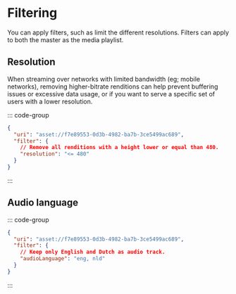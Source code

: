 # Filtering

You can apply filters, such as limit the different resolutions. Filters can apply to both the master as the media playlist.

## Resolution

When streaming over networks with limited bandwidth (eg; mobile networks), removing higher-bitrate renditions can help prevent buffering issues or excessive data usage, or if you want to serve a specific set of users with a lower resolution.

::: code-group

```json [Request]
{
  "uri": "asset://f7e89553-0d3b-4982-ba7b-3ce5499ac689",
  "filter": {
    // Remove all renditions with a height lower or equal than 480.
    "resolution": "<= 480"
  }
}
```

:::

## Audio language

::: code-group

```json [Request]
{
  "uri": "asset://f7e89553-0d3b-4982-ba7b-3ce5499ac689",
  "filter": {
    // Keep only English and Dutch as audio track.
    "audioLanguage": "eng, nld"
  }
}
```

:::